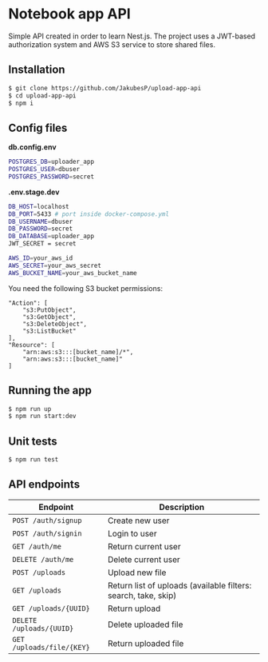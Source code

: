 # Notebook app API
Simple API created in order to learn Nest.js. The project uses a JWT-based authorization system and AWS S3 service to store shared files.

## Installation

```bash
$ git clone https://github.com/JakubesP/upload-app-api
$ cd upload-app-api
$ npm i
```
## Config files
**db.config.env**
```sh
POSTGRES_DB=uploader_app
POSTGRES_USER=dbuser
POSTGRES_PASSWORD=secret
```
**.env.stage.dev**
```sh
DB_HOST=localhost
DB_PORT=5433 # port inside docker-compose.yml
DB_USERNAME=dbuser
DB_PASSWORD=secret
DB_DATABASE=uploader_app
JWT_SECRET = secret

AWS_ID=your_aws_id
AWS_SECRET=your_aws_secret
AWS_BUCKET_NAME=your_aws_bucket_name
```

You need the following S3 bucket permissions:

```
"Action": [
    "s3:PutObject",
    "s3:GetObject",
    "s3:DeleteObject",
    "s3:ListBucket"
],
"Resource": [
    "arn:aws:s3:::[bucket_name]/*",
    "arn:aws:s3:::[bucket_name]"
]
```

## Running the app

```bash
$ npm run up
$ npm run start:dev
```

## Unit tests

```bash
$ npm run test
```

## API endpoints

Endpoint  | Description
------------- | -------------
`POST /auth/signup`  | Create new user
`POST /auth/signin`  | Login to user
`GET /auth/me`  | Return current user
`DELETE /auth/me`  | Delete current user
`POST /uploads`  | Upload new file
`GET /uploads`  | Return list of uploads (available filters: search, take, skip)
`GET /uploads/{UUID}`  | Return upload
`DELETE /uploads/{UUID}`  | Delete uploaded file
`GET /uploads/file/{KEY}`  | Return uploaded file


